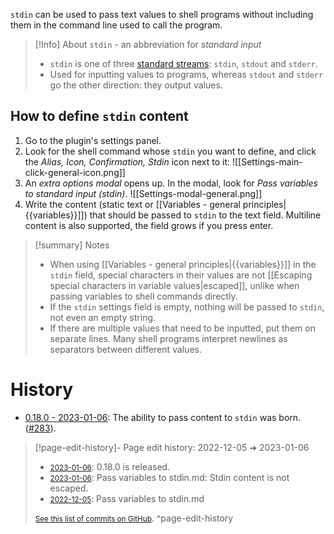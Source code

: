 `stdin` can be used to pass text values to shell programs without including them in the command line used to call the program.

> [!Info] About `stdin` - an abbreviation for _standard input_
> - `stdin` is one of three [standard streams](https://en.wikipedia.org/wiki/Standard_streams): `stdin`, `stdout` and `stderr`.
> - Used for inputting values to programs, whereas `stdout` and `stderr` go the other direction: they output values.

## How to define `stdin` content
1. Go to the plugin's settings panel.
2. Look for the shell command whose `stdin` you want to define, and click the *Alias, Icon, Confirmation, Stdin* icon next to it:
  ![[Settings-main-click-general-icon.png]]
 3. An *extra options modal* opens up. In the modal, look for *Pass variables to standard input (stdin)*.
![[Settings-modal-general.png]]
4. Write the content (static text or [[Variables - general principles|{{variables}}]]) that should be passed to `stdin` to the text field. Multiline content is also supported, the field grows if you press enter.

> [!summary] Notes
> - When using [[Variables - general principles|{{variables}}]] in the `stdin` field, special characters in their values are not [[Escaping special characters in variable values|escaped]], unlike when passing variables to shell commands directly.
> - If the `stdin` settings field is empty, nothing will be passed to `stdin`, not even an empty string.
> - If there are multiple values that need to be inputted, put them on separate lines. Many shell programs interpret newlines as separators between different values.

# History
- [0.18.0 - 2023-01-06](https://github.com/Taitava/obsidian-shellcommands/blob/main/CHANGELOG.md#0180---2023-01-06): The ability to pass content to `stdin` was born. ([#283](https://github.com/Taitava/obsidian-shellcommands/issues/283)).

> [!page-edit-history]- Page edit history: 2022-12-05 &#10132; 2023-01-06
> - [<small>2023-01-06</small>](https://github.com/Taitava/obsidian-shellcommands-documentation/commit/65637e77d4b209f81b215d1f2222bb138b7cbf0c): 0.18.0 is released.
> - [<small>2023-01-06</small>](https://github.com/Taitava/obsidian-shellcommands-documentation/commit/99d77dc6a88c176903d870bdc5538c980cf92576): Pass variables to stdin.md: Stdin content is not escaped.
> - [<small>2022-12-05</small>](https://github.com/Taitava/obsidian-shellcommands-documentation/commit/c9c81dbfada887011827c82b9c6dcf60b962e4a3): Pass variables to stdin.md
> 
> [<small>See this list of commits on GitHub</small>](https://github.com/Taitava/obsidian-shellcommands-documentation/commits/main/./Variables/Pass%20variables%20to%20stdin.md).
> ^page-edit-history